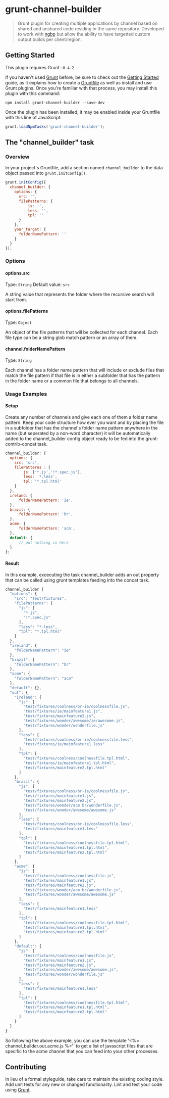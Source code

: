 # grunt-channel-builder

> Grunt plugin for creating multiple applications by channel based on shared and unshared code residing in the same repository. Developed to work with [ngbp](https://github.com/ngbp/ngbp) but allow the ability to have targetted custom output builds per client/region.

## Getting Started
This plugin requires Grunt `~0.4.2`

If you haven't used [Grunt](http://gruntjs.com/) before, be sure to check out the [Getting Started](http://gruntjs.com/getting-started) guide, as it explains how to create a [Gruntfile](http://gruntjs.com/sample-gruntfile) as well as install and use Grunt plugins. Once you're familiar with that process, you may install this plugin with this command:

```shell
npm install grunt-channel-builder --save-dev
```

Once the plugin has been installed, it may be enabled inside your Gruntfile with this line of JavaScript:

```js
grunt.loadNpmTasks('grunt-channel-builder');
```

## The "channel_builder" task

### Overview
In your project's Gruntfile, add a section named `channel_builder` to the data object passed into `grunt.initConfig()`.

```js
grunt.initConfig({
  channel_builder: {
    options: {
      src: '',
      filePatterns: {
          js: '',
          less: '',
          tpl: ''
      }
    },
    your_target: {
      folderNamePattern: ''
    }
  }
});
```

### Options

#### options.src
Type: `String`
Default value: `src`

A string value that represents the folder where the recursive search will start from.

#### options.filePatterns
Type: `Object`

An object of the file patterns that will be collected for each channel. Each file type can be a string glob match pattern or an array of them.

#### channel.folderNamePattern
Type: `String`

Each channel has a folder name pattern that will include or exclude files that match the file pattern if that file is in either a subfolder that has the pattern in the folder name or a common file that belongs to all channels.

### Usage Examples

#### Setup
Create any number of channels and give each one of them a folder name pattern. Keep your code structure how ever you want and by placing the file in a subfolder that has the channel's folder name pattern anywhere in the name (but seperated by a non-word character) it will be automatically added to the channel_builder config object ready to be fed into the grunt-contrib-concat task.

```js
channel_builder: {
  options: {
    src: 'src',
    filePatterns : {
        js: ['*.js','!*.spec.js'],
        less: '*.less',
        tpl: '*.tpl.html'
    }
  },
  ireland: {
      folderNamePattern: 'ie',
  },
  brazil: {
      folderNamePattern: 'br',
  },
  acme: {
      folderNamePattern: 'acm',
  },
  default: {
      // put nothing in here
  }
};
```

#### Result
In this example, excecuting the task channel_builder adds an out property that can be called using grunt templates feeding into the concat task.

```js
channel_builder {
  "options": {
    "src": "test/fixtures",
    "filePatterns": {
      "js": [
        "*.js",
        "!*.spec.js"
      ],
      "less": "*.less",
      "tpl": "*.tpl.html"
    }
  },
  "ireland": {
    "folderNamePattern": "ie"
  },
  "brazil": {
    "folderNamePattern": "br"
  },
  "acme": {
    "folderNamePattern": "acm"
  },
  "default": {},
  "out": {
    "ireland": {
      "js": [
        "test/fixtures/coolness/br-ie/coolnessfile.js",
        "test/fixtures/ie/mainfeature1.js",
        "test/fixtures/mainfeature2.js",
        "test/fixtures/wonder/awesome/ie/awesome.js",
        "test/fixtures/wonder/wonderfile.js"
      ],
      "less": [
        "test/fixtures/coolness/br-ie/coolnessfile.less",
        "test/fixtures/ie/mainfeature1.less"
      ],
      "tpl": [
        "test/fixtures/coolness/coolnessfile.tpl.html",
        "test/fixtures/ie/mainfeature1.tpl.html",
        "test/fixtures/mainfeature2.tpl.html"
      ]
    },
    "brazil": {
      "js": [
        "test/fixtures/coolness/br-ie/coolnessfile.js",
        "test/fixtures/mainfeature1.js",
        "test/fixtures/mainfeature2.js",
        "test/fixtures/wonder/acm br/wonderfile.js",
        "test/fixtures/wonder/awesome/awesome.js"
      ],
      "less": [
        "test/fixtures/coolness/br-ie/coolnessfile.less",
        "test/fixtures/mainfeature1.less"
      ],
      "tpl": [
        "test/fixtures/coolness/coolnessfile.tpl.html",
        "test/fixtures/mainfeature1.tpl.html",
        "test/fixtures/mainfeature2.tpl.html"
      ]
    },
    "acme": {
      "js": [
        "test/fixtures/coolness/coolnessfile.js",
        "test/fixtures/mainfeature1.js",
        "test/fixtures/mainfeature2.js",
        "test/fixtures/wonder/acm br/wonderfile.js",
        "test/fixtures/wonder/awesome/awesome.js"
      ],
      "less": [
        "test/fixtures/mainfeature1.less"
      ],
      "tpl": [
        "test/fixtures/coolness/coolnessfile.tpl.html",
        "test/fixtures/mainfeature1.tpl.html",
        "test/fixtures/mainfeature2.tpl.html"
      ]
    },
    "default": {
      "js": [
        "test/fixtures/coolness/coolnessfile.js",
        "test/fixtures/mainfeature1.js",
        "test/fixtures/mainfeature2.js",
        "test/fixtures/wonder/awesome/awesome.js",
        "test/fixtures/wonder/wonderfile.js"
      ],
      "less": [
        "test/fixtures/mainfeature1.less"
      ],
      "tpl": [
        "test/fixtures/coolness/coolnessfile.tpl.html",
        "test/fixtures/mainfeature1.tpl.html",
        "test/fixtures/mainfeature2.tpl.html"
      ]
    }
  }
}
```
So following the above example, you can use the template '<%= channel_builder.out.acme.js %>'' to get a list of javascript files that are specific to the acme channel that you can feed into your other processes.

## Contributing
In lieu of a formal styleguide, take care to maintain the existing coding style. Add unit tests for any new or changed functionality. Lint and test your code using [Grunt](http://gruntjs.com/).
